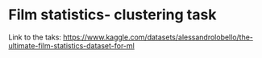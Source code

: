 # Film statistics- clustering task
Link to the taks: https://www.kaggle.com/datasets/alessandrolobello/the-ultimate-film-statistics-dataset-for-ml
